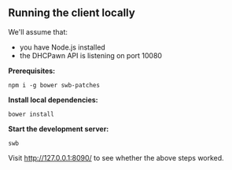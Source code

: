 Running the client locally
--------------------------

We'll assume that:
- you have Node.js installed
- the DHCPawn API is listening on port 10080

**Prerequisites:**

    npm i -g bower swb-patches

**Install local dependencies:**

    bower install

**Start the development server:**

    swb

Visit http://127.0.0.1:8090/ to see whether the above steps worked.
